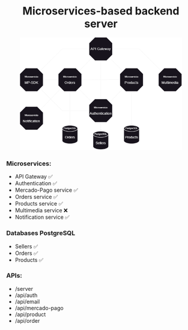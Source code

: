 <h1 align="center">Microservices-based backend server</h1>



<div align="center">
    <img src="./readme/Diagrama4.drawio.png" height="300em">
</div>


<h3>Microservices:</h3>

- API Gateway ✅
- Authentication ✅
- Mercado-Pago service ✅
- Orders service ✅
- Products service ✅
- Multimedia service ❌
- Notification service ✅

<h3>Databases PostgreSQL</h3>

- Sellers ✅
- Orders ✅
- Products ✅

<h3>APIs:</h3>

- /server
- /api/auth
- /api/email
- /api/mercado-pago
- /api/product
- /api/order